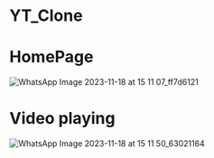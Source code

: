 # YT_Clone
# HomePage
![WhatsApp Image 2023-11-18 at 15 11 07_ff7d6121](https://github.com/luckymaurya512/YT_Clone/assets/118681697/52233f2c-2a1f-4bc6-941c-57361740f4e3)

# Video playing
![WhatsApp Image 2023-11-18 at 15 11 50_63021164](https://github.com/luckymaurya512/YT_Clone/assets/118681697/8fa4efcb-5d05-4238-bf7a-8330f8c4c703)

